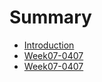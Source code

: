 # Summary

* [Introduction](README.md)
* [Week07-0407](/Notes/Week07-0407.md)
* [Week07-0407](Week07-0407.md)
